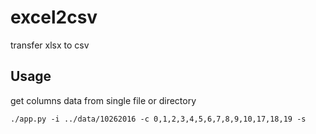 # excel2csv
transfer xlsx to csv  
## Usage

get columns data from single file or directory

```
./app.py -i ../data/10262016 -c 0,1,2,3,4,5,6,7,8,9,10,17,18,19 -s
```
